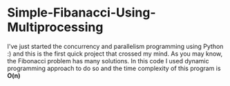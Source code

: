 # Simple-Fibanacci-Using-Multiprocessing

I've just started the concurrency and parallelism programming using Python :) and this is the first quick project that crossed my mind.
As you may know, the Fibonacci problem has many solutions. In this code I used dynamic programming approach to do so and the time complexity
of this program is **O(n)**
